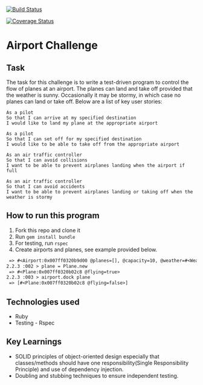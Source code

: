 [![Build Status](https://travis-ci.org/lucetzer/airport_challenge.svg)](https://travis-ci.org/lucetzer/airport_challenge)

[![Coverage Status](https://coveralls.io/repos/lucetzer/airport_challenge/badge.svg?branch=master&service=github)](https://coveralls.io/github/lucetzer/airport_challenge?branch=master)


Airport Challenge
=================

Task
-----

The task for this challenge is to write a test-driven program to control the flow of planes at an airport. The planes can land and take off provided that the weather is sunny. Occasionally it may be stormy, in which case no planes can land or take off. Below are a list of key user stories:

```
As a pilot
So that I can arrive at my specified destination
I would like to land my plane at the appropriate airport

As a pilot
So that I can set off for my specified destination
I would like to be able to take off from the appropriate airport

As an air traffic controller
So that I can avoid collisions
I want to be able to prevent airplanes landing when the airport if full

As an air traffic controller
So that I can avoid accidents
I want to be able to prevent airplanes landing or taking off when the weather is stormy
```

How to run this program
-----------------------

1. Fork this repo and clone it
2. Run ```gem install bundle```
3. For testing, run ```rspec```
4. Create airports and planes, see example provided below.

```2.2.3 :001 > airport = Airport.new
 => #<Airport:0x007ff0320b9d00 @planes=[], @capacity=10, @weather=#<Weather:0x007ff0320b9c88>>
2.2.3 :002 > plane = Plane.new
 => #<Plane:0x007ff0320b02c8 @flying=true>
2.2.3 :003 > airport.dock plane
 => [#<Plane:0x007ff0320b02c8 @flying=false>]
```

Technologies used
------------------

* Ruby
* Testing - Rspec


Key Learnings
-------------

* SOLID principles of object-oriented design especially that classes/methods should have one responsibility(Single Responsibility Principle) and use of dependency injection.
* Doubling and stubbing techniques to ensure independent testing.

